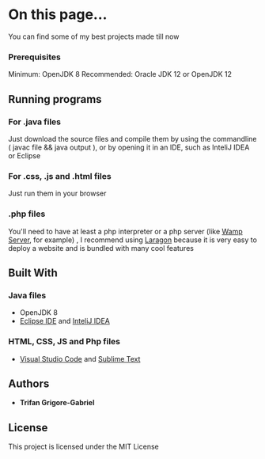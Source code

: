 # On this page...

You can find some of my best projects made till now

### Prerequisites

Minimum: OpenJDK 8
Recommended: Oracle JDK 12 or OpenJDK 12

## Running programs
### For .java files
Just download the source files and compile them by using the commandline ( javac file && java output ), or by opening it in an
IDE, such as InteliJ IDEA or Eclipse
### For .css, .js and .html files
Just run them in your browser
### .php files
You'll need to have at least a php interpreter or a php server (like [Wamp Server](http://www.wampserver.com), for example) , I recommend using 
[Laragon](https://laragon.org/) because it is very easy to deploy a website and is bundled with many cool features

## Built With
### Java files
* OpenJDK 8
* [Eclipse IDE](https://www.eclipse.org/downloads/packages/) and [InteliJ IDEA](https://www.jetbrains.com/idea/download/#section=windows)
### HTML, CSS, JS and Php files
* [Visual Studio Code](https://code.visualstudio.com/download) and [Sublime Text](https://www.sublimetext.com/3)



## Authors

* **Trifan Grigore-Gabriel** 


## License

This project is licensed under the MIT License
